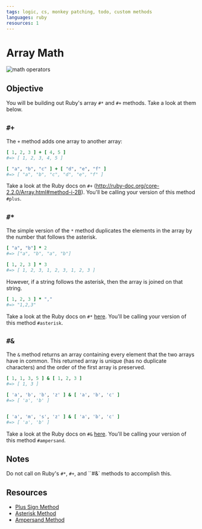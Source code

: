 ```yaml
---
tags: logic, cs, monkey patching, todo, custom methods
languages: ruby
resources: 1
---
```


# Array Math

![math operators](https://s3-us-west-2.amazonaws.com/web-dev-readme-photos/cs/math.jpg)

## Objective

You will be building out Ruby's array `#*` and `#+` methods. Take a look at them below.

## `#+`

The `+` method adds one array to another array:

```ruby
[ 1, 2, 3 ] + [ 4, 5 ]
#=> [ 1, 2, 3, 4, 5 ]

[ "a", "b", "c" ] + [ "d", "e", "f" ]
#=> [ "a", "b", "c", "d", "e", "f" ]
```
Take a look at the Ruby docs on `#+` (http://ruby-doc.org/core-2.2.0/Array.html#method-i-2B). You'll be calling your version of this method `#plus`.

## `#*`

The simple version of the `*` method duplicates the elements in the array by the number that follows the asterisk.

```ruby
[ "a", "b"] * 2
#=> ["a", "b", "a", "b"]

[ 1, 2, 3 ] * 3
#=> [ 1, 2, 3, 1, 2, 3, 1, 2, 3 ]
```

However, if a string follows the asterisk, then the array is joined on that string.

```ruby
[ 1, 2, 3 ] * ","
#=> "1,2,3"
```

Take a look at the Ruby docs on `#*` [here](http://ruby-doc.org/core-2.2.0/Array.html#method-i-2A). You'll be calling your version of this method `#asterisk`.

## `#&`

The `&` method returns an array containing every element that the two arrays have in common. This returned array is unique (has no duplicate characters) and the order of the first array is preserved.

```ruby
[ 1, 1, 3, 5 ] & [ 1, 2, 3 ]
#=> [ 1, 3 ]

[ 'a', 'b', 'b', 'z' ] & [ 'a', 'b', 'c' ]
#=> [ 'a', 'b' ]


[ 'a', 'm', 's', 'z' ] & [ 'a', 'b', 'c' ]
#=> [ 'a', 'b' ]
```

Take a look at the Ruby docs on `#&` [here](http://ruby-doc.org/core-2.2.0/Array.html#method-i-26). You'll be calling your version of this method `#ampersand`.

## Notes

Do not call on Ruby's `#*`, `#+`, and ``#&` methods to accomplish this.

## Resources

* [Plus Sign Method](http://ruby-doc.org/core-2.2.0/Array.html#method-i-2B)
* [Asterisk Method](http://ruby-doc.org/core-2.2.0/Array.html#method-i-2A)
* [Ampersand Method](http://ruby-doc.org/core-2.2.0/Array.html#method-i-26)
